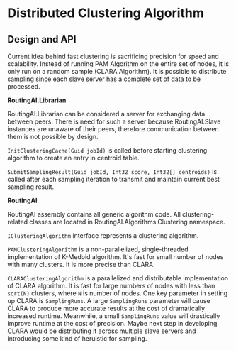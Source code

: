 # Distributed Clustering Algorithm #

## Design and API ##

Current idea behind fast clustering is sacrificing precision for speed and scalability. Instead of running PAM Algorithm on the entire set of nodes, it is only run on a random sample (CLARA Algorithm). It is possible to distribute sampling since each slave server has a complete set of data to be processed. 

**RoutingAI.Librarian**

RoutingAI.Librarian can be considered a server for exchanging data between peers. There is need for such a server because RoutingAI.Slave instances are unaware of their peers, therefore communication between them is not possible by design.


```InitClusteringCache(Guid jobId)``` is called before starting clustering algorithm to create an entry in centroid table.

```SubmitSamplingResult(Guid jobId, Int32 score, Int32[] centroids)``` is called after each sampling iteration to transmit and maintain current best sampling result.

**RoutingAI**

RoutingAI assembly contains all generic algorithm code. All clustering-related classes are located in RoutingAI.Algorithms.Clustering namespace.

```IClusteringAlgorithm``` interface represents a clustering algorithm.

```PAMClusteringAlgorithm``` is a non-parallelized, single-threaded implementation of K-Medoid algorithm. It's fast for small number of nodes with many clusters. It is more precise than CLARA.

```CLARAClusteringAlgorithm``` is a parallelized and distributable implementation of CLARA algorithm. It is fast for large numbers of nodes with less than ```sqrt(N)``` clusters, where ```N``` is number of nodes. One key parameter in setting up CLARA is ```SamplingRuns```. A large ```SamplingRuns``` parameter will cause CLARA to produce more accurate results at the cost of dramatically increased runtime. Meanwhile, a small ```SamplingRuns``` value will drastically improve runtime at the cost of precision. Maybe next step in developing CLARA would be distributing it across multiple slave servers and introducing some kind of heruistic for sampling.